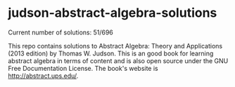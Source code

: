# judson-abstract-algebra-solutions

Current number of solutions: 51/696

This repo contains solutions to Abstract Algebra: Theory and Applications (2013 edition) by Thomas W. Judson. This is an good book for learning abstract algebra in terms of content and is also open source under the GNU Free Documentation License. The book's website is http://abstract.ups.edu/.
